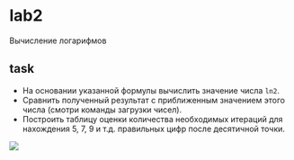 # lab2

Вычисление логарифмов

## task

* На основании указанной формулы вычислить значение числа `ln2`.
* Сравнить полученный результат с приближенным значением этого числа (смотри
  команды загрузки чисел).
* Построить таблицу оценки количества необходимых итераций для нахождения 5, 7,
  9 и т.д. правильных цифр после десятичной точки.

![](http://res.cloudinary.com/dzsjwgjii/image/upload/v1504544831/fpu-lab2.png)
